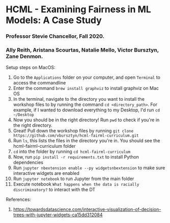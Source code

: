 # HCML - Examining Fairness in ML Models: A Case Study
### Professor Stevie Chancellor, Fall 2020.
### Ally Reith, Aristana Scourtas, Natalie Mello, Victor Bursztyn, Zane Denmon.

Setup steps on MacOS:
1. Go to the `Applications` folder on your computer, and open `Terminal` to access the commandline
2. Enter the command `brew install graphviz` to install graphviz on Mac OS
3. In the terminal, navigate to the directory you want to install the workshop files to by running the command `cd <directory_path>`. For example, if I wanted to download everything to my Desktop, I'd run `cd ~/Desktop` 
4. Now you should be in the right directory! Run `pwd` to check if you're in the right directory.
5. Great! Pull down the workshop files by running `git clone https://github.com/vbursztyn/hcml-fairml-curriculum.git`
6. Run `ls`, this lists the files in the directory you're in. You should see the hcml-fairml-curriculum folder
7. `cd` into the folder by running `cd hcml-fairml-curriculum`
8. Now, run `pip install -r requirements.txt` to install Python dependencies
9. Run `jupyter nbextension enable --py widgetsnbextension` to make sure interactive widgets are enabled
10. Run `jupyter notebook` to run Jupyter from the main folder
11. Execute notebook `What happens when the data is racially discriminatory?` to interact with the DT


References:
1. https://towardsdatascience.com/interactive-visualization-of-decision-trees-with-jupyter-widgets-ca15dd312084
